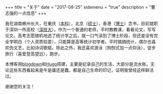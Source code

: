+++
title = "关于"
date = "2017-08-25"
sidemenu = "true"
description = "曹志强的一点信息"
+++

我在湖南郴州长大，在重庆（[本科](http://www.cqu.edu.cn/v1/)），北京（[硕士](http://www.bnu.edu.cn)），香港（[博士](http://www.ust.hk/zh-hant/)）念书，目前就职于深圳一所高校（[深技大](https://www.sztu.edu.cn/)）。作为一个普通的老师，平时教教课，看看论文，写写论文。高考志愿随机地选了统计学之后，就一口气读到了博士阶段，但还是没有完全学明白（个人资质较差），只能算是高等统计初学者。平时搞搞统计，偶尔也喜欢伪文艺，比如诗词歌赋。除此之外，我还喜欢游泳（狗刨式加一点仰泳），徒步旅行（喜爱登高望远），跑步。

本博客用[blogdown](https://github.com/rstudio/blogdown)和[Hugo](https://gohugo.io)搭建，主要是纪录自己的生活，大部分是流水账。无论这些东西看起来是牛是庸还是蠢，都是自己生命的印记，证明我曾经这样鲜活过。

谢谢您的关注！
